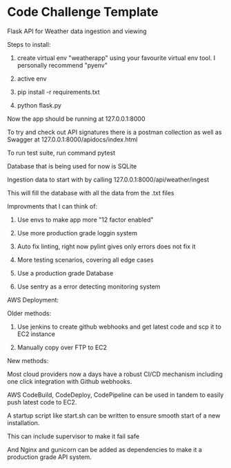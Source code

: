 # Code Challenge Template

Flask API for Weather data ingestion and viewing


Steps to install:

1. create virtual env "weatherapp" using your favourite virtual env tool. I personally recommend "pyenv"

2. active env

3. pip install -r requirements.txt

4. python flask.py

Now the app should be running at 127.0.0.1:8000

To try and check out API signatures there is a postman collection as well as Swagger at
127.0.0.1:8000/apidocs/index.html


To run test suite, run command
pytest


Database that is being used for now is SQLite

Ingestion data to start with by calling
127.0.0.1:8000/api/weather/ingest

This will fill the database with all the data from the .txt files


Improvments that I can think of:

1. Use envs to make app more "12 factor enabled"

2. Use more production grade loggin system

3. Auto fix linting, right now pylint gives only errors does not fix it

4. More testing scenarios, covering all edge cases

5. Use a production grade Database

6. Use sentry as a error detecting monitoring system



AWS Deployment:

Older methods:

1. Use jenkins to create github webhooks and get latest code and scp it to EC2 instance

2. Manually copy over FTP to EC2

New methods:

Most cloud providers now a days have a robust CI/CD mechanism including one click integration with Github webhooks.

AWS CodeBuild, CodeDeploy, CodePipeline can be used in tandem to easily push latest code to EC2.

A startup script like start.sh can be written to ensure smooth start of a new installation.

This can include supervisor to make it fail safe

And Nginx and gunicorn can be added as dependencies to make it a production grade API system.
